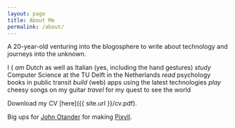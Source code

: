 ```yaml
---
layout: page
title: About Me
permalink: /about/
---
```


A 20-year-old venturing into the blogosphere to write about technology and journeys into the unknown.

<div class="verbs">
<span class="i">I</span>
<span class="bracket">{</span>
<i>am</i> Dutch as well as Italian (yes, including the hand gestures)  
<i>study</i> Computer Science at the TU Delft in the Netherlands  
<i>read</i> psychology books in public transit  
<i>build</i> (web) apps using the latest technologies  
<i>play</i> cheesy songs on my guitar  
<i>travel</i> for my quest to see the world  
</div>

Download my CV [here]({{ site.url }}/cv.pdf).

Big ups for [John Otander](http://johnotander.com) for making [Pixyll](https://github.com/johnotander/pixyll).
